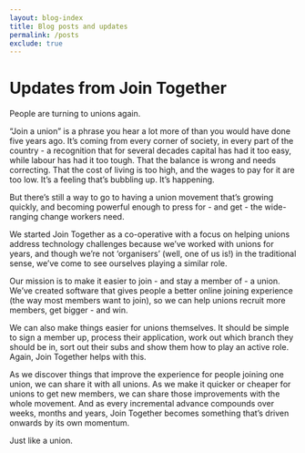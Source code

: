 ```yaml
---
layout: blog-index
title: Blog posts and updates
permalink: /posts
exclude: true
---
```


# Updates from Join Together

People are turning to unions again.

“Join a union” is a phrase you hear a lot more of than you would have done five years ago. It’s coming from every corner of society, in every part of the country - a recognition that for several decades capital has had it too easy, while labour has had it too tough. That the balance is wrong and needs correcting. That the cost of living is too high, and the wages to pay for it are too low. It’s a feeling that’s bubbling up. It’s happening.

But there’s still a way to go to having a union movement that’s growing quickly, and becoming powerful enough to press for - and get - the wide-ranging change workers need. 

We started Join Together as a co-operative with a focus on helping unions address technology challenges because we’ve worked with unions for years, and though we’re not ‘organisers’ (well, one of us is!) in the traditional sense, we’ve come to see ourselves playing a similar role.

Our mission is to make it easier to join - and stay a member of - a union. We’ve created software that gives people a better online joining experience (the way most members want to join), so we can help unions recruit more members, get bigger - and win. 

We can also make things easier for unions themselves. It should be simple to sign a member up, process their application, work out which branch they should be in, sort out their subs and show them how to play an active role. Again, Join Together helps with this.

As we discover things that improve the experience for people joining one union, we can share it with all unions. As we make it quicker or cheaper for unions to get new members, we can share those improvements with the whole movement. And as every incremental advance compounds over weeks, months and years, Join Together becomes something that’s driven onwards by its own momentum. 

Just like a union.
